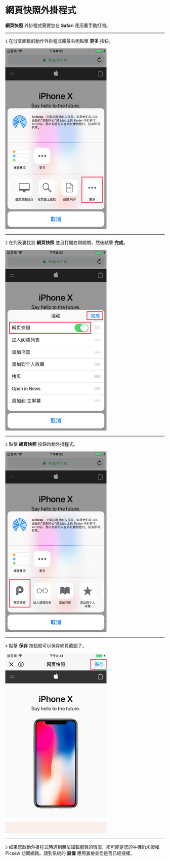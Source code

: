 # 網頁快照外掛程式

**網頁快照** 外掛程式需要您在 **Safari** 應用裏手動打開。

---

`1` 在分享面板的動作外掛程式欄最右側點擊 **更多** 按鈕。

<img src="../assets/guide-web-snapshot-1.jpg" width="320" >

---

`2` 在列表裏找到 **網頁快照** 並且打開右側開關，然後點擊 **完成**。

<img src="../assets/guide-web-snapshot-2.jpg" width="320" >

---

`3` 點擊 **網頁快照** 按鈕啟動外掛程式。

<img src="../assets/guide-web-snapshot-3.jpg" width="320" >

---

`4` 點擊 **保存** 按鈕就可以保存網頁截圖了。

<img src="../assets/guide-web-snapshot-4.jpg" width="320" >

---

`5` 如果您啟動外掛程式時遇到無法加載網頁的情況，那可能是您的手機仍未授權 Picsew 訪問網路。請到系統的 **設置** 應用裏檢查您是否已經授權。
